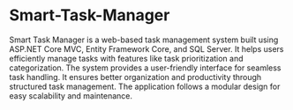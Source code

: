 # Smart-Task-Manager

Smart Task Manager is a web-based task management system built using ASP.NET Core MVC, Entity Framework Core, and SQL Server. It helps users efficiently manage tasks with features like task prioritization and categorization. The system provides a user-friendly interface for seamless task handling. It ensures better organization and productivity through structured task management. The application follows a modular design for easy scalability and maintenance.
